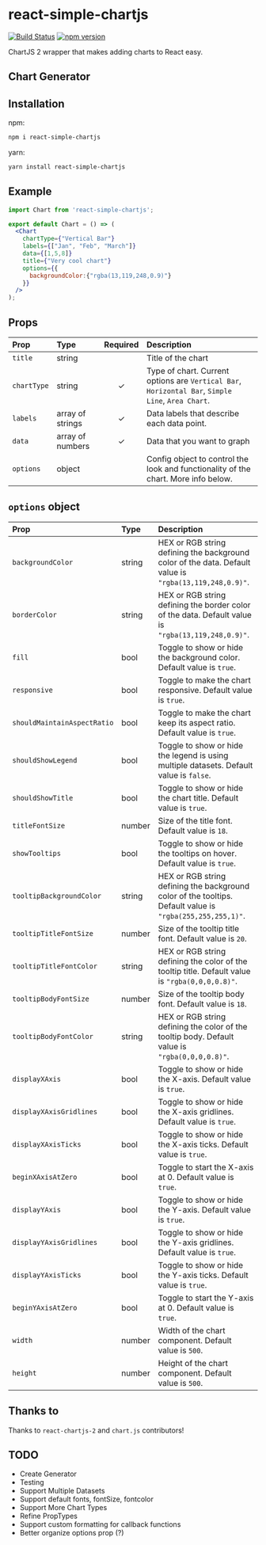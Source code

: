 # react-simple-chartjs

[![Build Status](https://travis-ci.com/chernandez7/react-simple-chartjs.svg?branch=master)](https://travis-ci.com/chernandez7/react-simple-chartjs) [![npm version](https://badge.fury.io/js/react-simple-chartjs.svg)](https://badge.fury.io/js/react-simple-chartjs)

ChartJS 2 wrapper that makes adding charts to React easy.

## Chart Generator

## Installation

npm:

```sh
npm i react-simple-chartjs
```

yarn:

```sh
yarn install react-simple-chartjs
```

## Example

```jsx
import Chart from 'react-simple-chartjs';

export default Chart = () => (
  <Chart
    chartType={"Vertical Bar"}
    labels={["Jan", "Feb", "March"]}
    data={[1,5,8]}
    title={"Very cool chart"}
    options={{
      backgroundColor:{"rgba(13,119,248,0.9)"}
    }}
  />
);
```

## Props

| Prop        | Type             | Required | Description                                                                                       |
| :---------- | :--------------- | :------: | :------------------------------------------------------------------------------------------------ |
| `title`     | string           |          | Title of the chart                                                                                |
| `chartType` | string           |    ✓     | Type of chart. Current options are `Vertical Bar`, `Horizontal Bar`, `Simple Line`, `Area Chart`. |
| `labels`    | array of strings |    ✓     | Data labels that describe each data point.                                                        |
| `data`      | array of numbers |    ✓     | Data that you want to graph                                                                       |
| `options`   | object           |          | Config object to control the look and functionality of the chart. More info below.                |

## `options` object

| Prop                        | Type   | Description                                                                                                |
| :-------------------------- | :----- | :--------------------------------------------------------------------------------------------------------- |
| `backgroundColor`           | string | HEX or RGB string defining the background color of the data. Default value is `"rgba(13,119,248,0.9)"`.    |
| `borderColor`               | string | HEX or RGB string defining the border color of the data. Default value is `"rgba(13,119,248,0.9)"`.        |
| `fill`                      | bool   | Toggle to show or hide the background color. Default value is `true`.                                      |
| `responsive`                | bool   | Toggle to make the chart responsive. Default value is `true`.                                              |
| `shouldMaintainAspectRatio` | bool   | Toggle to make the chart keep its aspect ratio. Default value is `true`.                                   |
| `shouldShowLegend`          | bool   | Toggle to show or hide the legend is using multiple datasets. Default value is `false`.                    |
| `shouldShowTitle`           | bool   | Toggle to show or hide the chart title. Default value is `true`.                                           |
| `titleFontSize`             | number | Size of the title font. Default value is `18`.                                                             |
| `showTooltips`              | bool   | Toggle to show or hide the tooltips on hover. Default value is `true`.                                     |
| `tooltipBackgroundColor`    | string | HEX or RGB string defining the background color of the tooltips. Default value is `"rgba(255,255,255,1)"`. |
| `tooltipTitleFontSize`      | number | Size of the tooltip title font. Default value is `20`.                                                     |
| `tooltipTitleFontColor`     | string | HEX or RGB string defining the color of the tooltip title. Default value is `"rgba(0,0,0,0.8)"`.           |
| `tooltipBodyFontSize`       | number | Size of the tooltip body font. Default value is `18`.                                                      |
| `tooltipBodyFontColor`      | string | HEX or RGB string defining the color of the tooltip body. Default value is `"rgba(0,0,0,0.8)"`.            |
| `displayXAxis`              | bool   | Toggle to show or hide the X-axis. Default value is `true`.                                                |
| `displayXAxisGridlines`     | bool   | Toggle to show or hide the X-axis gridlines. Default value is `true`.                                      |
| `displayXAxisTicks`         | bool   | Toggle to show or hide the X-axis ticks. Default value is `true`.                                          |
| `beginXAxisAtZero`          | bool   | Toggle to start the X-axis at 0. Default value is `true`.                                                  |
| `displayYAxis`              | bool   | Toggle to show or hide the Y-axis. Default value is `true`.                                                |
| `displayYAxisGridlines`     | bool   | Toggle to show or hide the Y-axis gridlines. Default value is `true`.                                      |
| `displayYAxisTicks`         | bool   | Toggle to show or hide the Y-axis ticks. Default value is `true`.                                          |
| `beginYAxisAtZero`          | bool   | Toggle to start the Y-axis at 0. Default value is `true`.                                                  |
| `width`                     | number | Width of the chart component. Default value is `500`.                                                      |
| `height`                    | number | Height of the chart component. Default value is `500`.                                                     |

## Thanks to

Thanks to `react-chartjs-2` and `chart.js` contributors!

## TODO

- Create Generator
- Testing
- Support Multiple Datasets
- Support default fonts, fontSize, fontcolor
- Support More Chart Types
- Refine PropTypes
- Support custom formatting for callback functions
- Better organize options prop (?)
